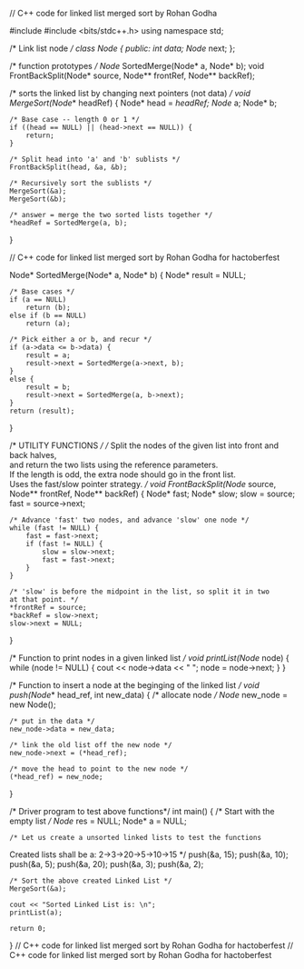 // C++ code for linked list merged sort by Rohan Godha

#include<iostream>
#include <bits/stdc++.h> 
using namespace std; 
  
/* Link list node */
class Node { 
public: 
    int data; 
    Node* next; 
}; 
  
/* function prototypes */
Node* SortedMerge(Node* a, Node* b); 
void FrontBackSplit(Node* source, 
                    Node** frontRef, Node** backRef); 
  
/* sorts the linked list by changing next pointers (not data) */
void MergeSort(Node** headRef) 
{ 
    Node* head = *headRef; 
    Node* a; 
    Node* b; 
  
    /* Base case -- length 0 or 1 */
    if ((head == NULL) || (head->next == NULL)) { 
        return; 
    } 
  
    /* Split head into 'a' and 'b' sublists */
    FrontBackSplit(head, &a, &b); 
  
    /* Recursively sort the sublists */
    MergeSort(&a); 
    MergeSort(&b); 
  
    /* answer = merge the two sorted lists together */
    *headRef = SortedMerge(a, b); 
} 
  
// C++ code for linked list merged sort by Rohan Godha for hactoberfest

Node* SortedMerge(Node* a, Node* b) 
{ 
    Node* result = NULL; 
  
    /* Base cases */
    if (a == NULL) 
        return (b); 
    else if (b == NULL) 
        return (a); 
  
    /* Pick either a or b, and recur */
    if (a->data <= b->data) { 
        result = a; 
        result->next = SortedMerge(a->next, b); 
    } 
    else { 
        result = b; 
        result->next = SortedMerge(a, b->next); 
    } 
    return (result); 
} 
  
/* UTILITY FUNCTIONS */
/* Split the nodes of the given list into front and back halves,  
    and return the two lists using the reference parameters.  
    If the length is odd, the extra node should go in the front list.  
    Uses the fast/slow pointer strategy. */
void FrontBackSplit(Node* source, 
                    Node** frontRef, Node** backRef) 
{ 
    Node* fast; 
    Node* slow; 
    slow = source; 
    fast = source->next; 
  
    /* Advance 'fast' two nodes, and advance 'slow' one node */
    while (fast != NULL) { 
        fast = fast->next; 
        if (fast != NULL) { 
            slow = slow->next; 
            fast = fast->next; 
        } 
    } 
  
    /* 'slow' is before the midpoint in the list, so split it in two  
    at that point. */
    *frontRef = source; 
    *backRef = slow->next; 
    slow->next = NULL; 
} 
  
/* Function to print nodes in a given linked list */
void printList(Node* node) 
{ 
    while (node != NULL) { 
        cout << node->data << " "; 
        node = node->next; 
    } 
} 
  
/* Function to insert a node at the beginging of the linked list */
void push(Node** head_ref, int new_data) 
{ 
    /* allocate node */
    Node* new_node = new Node(); 
  
    /* put in the data */
    new_node->data = new_data; 
  
    /* link the old list off the new node */
    new_node->next = (*head_ref); 
  
    /* move the head to point to the new node */
    (*head_ref) = new_node; 
} 
  
/* Driver program to test above functions*/
int main() 
{ 
    /* Start with the empty list */
    Node* res = NULL; 
    Node* a = NULL; 
  
    /* Let us create a unsorted linked lists to test the functions  
Created lists shall be a: 2->3->20->5->10->15 */
    push(&a, 15); 
    push(&a, 10); 
    push(&a, 5); 
    push(&a, 20); 
    push(&a, 3); 
    push(&a, 2); 
  
    /* Sort the above created Linked List */
    MergeSort(&a); 
  
    cout << "Sorted Linked List is: \n"; 
    printList(a); 
  
    return 0; 
} 
// C++ code for linked list merged sort by Rohan Godha for hactoberfest
// C++ code for linked list merged sort by Rohan Godha for hactoberfest
